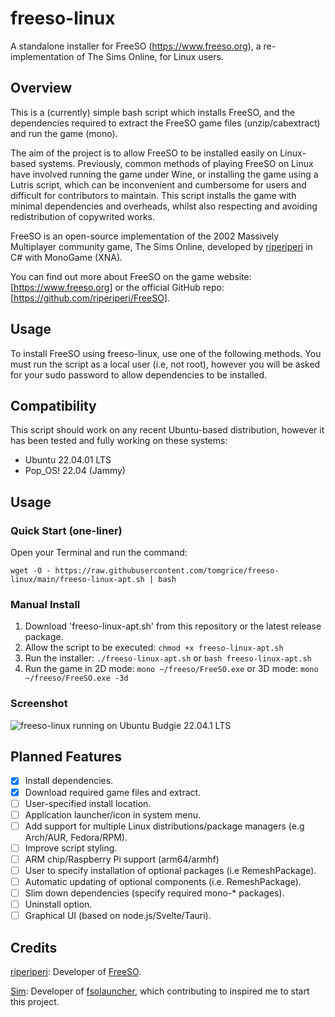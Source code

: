# freeso-linux
A standalone installer for FreeSO (https://www.freeso.org), a re-implementation of The Sims Online, for Linux users.

## Overview
This is a (currently) simple bash script which installs FreeSO, and the dependencies required to extract the FreeSO game files (unzip/cabextract) and run the game (mono).

The aim of the project is to allow FreeSO to be installed easily on Linux-based systems. Previously, common methods of playing FreeSO on Linux have involved running the game under Wine, or installing the game using a Lutris script, which can be inconvenient and cumbersome for users and difficult for contributors to maintain. This script installs the game with minimal dependencies and overheads, whilst also respecting and avoiding redistribution of copywrited works.

FreeSO is an open-source implementation of the 2002 Massively Multiplayer community game, The Sims Online, developed by [riperiperi](https://github.com/riperiperi) in C# with MonoGame (XNA).

You can find out more about FreeSO on the game website: [https://www.freeso.org] or the official GitHub repo: [https://github.com/riperiperi/FreeSO].


## Usage

To install FreeSO using freeso-linux, use one of the following methods.
You must run the script as a local user (i.e, not root), however you will be asked for your sudo password to allow dependencies to be installed. 

## Compatibility
This script should work on any recent Ubuntu-based distribution, however it has been tested and fully working on these systems:
* Ubuntu 22.04.01 LTS
* Pop_OS! 22.04 (Jammy)

## Usage
### Quick Start (one-liner)
Open your Terminal and run the command:
```
wget -O - https://raw.githubusercontent.com/tomgrice/freeso-linux/main/freeso-linux-apt.sh | bash
```

### Manual Install
1) Download 'freeso-linux-apt.sh' from this repository or the latest release package.
2) Allow the script to be executed: `chmod +x freeso-linux-apt.sh` 
3) Run the installer: `./freeso-linux-apt.sh` or `bash freeso-linux-apt.sh`
4) Run the game in 2D mode: `mono ~/freeso/FreeSO.exe` or 3D mode: `mono ~/freeso/FreeSO.exe -3d`

### Screenshot
![freeso-linux running on Ubuntu Budgie 22.04.1 LTS](https://user-images.githubusercontent.com/14261788/195988756-e32d648f-0c02-48c6-afb9-d963fa1aa228.png)

## Planned Features
- [x] Install dependencies.
- [x] Download required game files and extract.
- [ ] User-specified install location.
- [ ] Application launcher/icon in system menu.
- [ ] Add support for multiple Linux distributions/package managers (e.g Arch/AUR, Fedora/RPM).
- [ ] Improve script styling.
- [ ] ARM chip/Raspberry Pi support (arm64/armhf)
- [ ] User to specify installation of optional packages (i.e RemeshPackage).
- [ ] Automatic updating of optional components (i.e. RemeshPackage).
- [ ] Slim down dependencies (specify required mono-* packages).
- [ ] Uninstall option.
- [ ] Graphical UI (based on node.js/Svelte/Tauri).

## Credits
[riperiperi](https://github.com/riperiperi): Developer of [FreeSO](https://github.com/riperiperi/FreeSO).

[Sim](https://github.com/ItsSim): Developer of [fsolauncher](https://github.com/ItsSim/fsolauncher), which contributing to inspired me to start this project.
